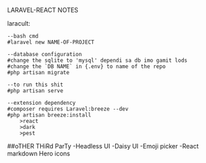LARAVEL-REACT NOTES

laracult:
	
	--bash cmd
	#laravel new NAME-OF-PROJECT

	--database configuration
	#change the sqlite to 'mysql' dependi sa db imo gamit lods
	#change the `DB NAME` in {.env} to name of the repo
	#php artisan migrate

	--to run this shit
	#php artisan serve

	--extension dependency
	#composer requires Laravel:breeze --dev
	#php artisan breeze:install
		>react
		>dark
		>pest


##oTHER THiRd ParTy
 -Headless UI
 -Daisy UI
 -Emoji picker
 -React markdown
 Hero icons
